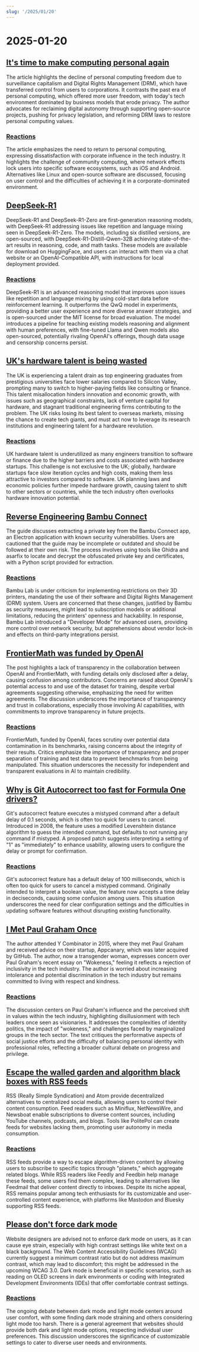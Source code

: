 ```yaml
---
slug: '/2025/01/20'
---
```


# 2025-01-20

## [It's time to make computing personal again](https://www.vintagecomputing.com/index.php/archives/3292/the-pc-is-dead-its-time-to-make-computing-personal-again)

The article highlights the decline of personal computing freedom due to surveillance capitalism and Digital Rights Management (DRM), which have transferred control from users to corporations. It contrasts the past era of personal computing, which offered more user freedom, with today's tech environment dominated by business models that erode privacy. The author advocates for reclaiming digital autonomy through supporting open-source projects, pushing for privacy legislation, and reforming DRM laws to restore personal computing values.

### [Reactions](https://news.ycombinator.com/item?id=42763095)

The article emphasizes the need to return to personal computing, expressing dissatisfaction with corporate influence in the tech industry. It highlights the challenge of community computing, where network effects lock users into specific software ecosystems, such as iOS and Android. Alternatives like Linux and open-source software are discussed, focusing on user control and the difficulties of achieving it in a corporate-dominated environment.

## [DeepSeek-R1](https://github.com/deepseek-ai/DeepSeek-R1)

DeepSeek-R1 and DeepSeek-R1-Zero are first-generation reasoning models, with DeepSeek-R1 addressing issues like repetition and language mixing seen in DeepSeek-R1-Zero. The models, including six distilled versions, are open-sourced, with DeepSeek-R1-Distill-Qwen-32B achieving state-of-the-art results in reasoning, code, and math tasks. These models are available for download on HuggingFace, and users can interact with them via a chat website or an OpenAI-Compatible API, with instructions for local deployment provided.

### [Reactions](https://news.ycombinator.com/item?id=42768072)

DeepSeek-R1 is an advanced reasoning model that improves upon issues like repetition and language mixing by using cold-start data before reinforcement learning. It outperforms the QwQ model in experiments, providing a better user experience and more diverse answer strategies, and is open-sourced under the MIT license for broad evaluation. The model introduces a pipeline for teaching existing models reasoning and alignment with human preferences, with fine-tuned Llama and Qwen models also open-sourced, potentially rivaling OpenAI's offerings, though data usage and censorship concerns persist.

## [UK's hardware talent is being wasted](https://josef.cn/blog/uk-talent)

The UK is experiencing a talent drain as top engineering graduates from prestigious universities face lower salaries compared to Silicon Valley, prompting many to switch to higher-paying fields like consulting or finance. This talent misallocation hinders innovation and economic growth, with issues such as geographical constraints, lack of venture capital for hardware, and stagnant traditional engineering firms contributing to the problem. The UK risks losing its best talent to overseas markets, missing the chance to create tech giants, and must act now to leverage its research institutions and engineering talent for a hardware revolution.

### [Reactions](https://news.ycombinator.com/item?id=42763386)

UK hardware talent is underutilized as many engineers transition to software or finance due to the higher barriers and costs associated with hardware startups. This challenge is not exclusive to the UK; globally, hardware startups face slow iteration cycles and high costs, making them less attractive to investors compared to software. UK planning laws and economic policies further impede hardware growth, causing talent to shift to other sectors or countries, while the tech industry often overlooks hardware innovation potential.

## [Reverse Engineering Bambu Connect](https://wiki.rossmanngroup.com/wiki/Reverse_Engineering_Bambu_Connect)

The guide discusses extracting a private key from the Bambu Connect app, an Electron application with known security vulnerabilities. Users are cautioned that the guide may be incomplete or outdated and should be followed at their own risk. The process involves using tools like Ghidra and asarfix to locate and decrypt the obfuscated private key and certificates, with a Python script provided for extraction.

### [Reactions](https://news.ycombinator.com/item?id=42764602)

Bambu Lab is under criticism for implementing restrictions on their 3D printers, mandating the use of their software and Digital Rights Management (DRM) system. Users are concerned that these changes, justified by Bambu as security measures, might lead to subscription models or additional limitations, reducing the printers' openness and hackability. In response, Bambu Lab introduced a "Developer Mode" for advanced users, providing more control over network security, but apprehensions about vendor lock-in and effects on third-party integrations persist.

## [FrontierMath was funded by OpenAI](https://www.lesswrong.com/posts/cu2E8wgmbdZbqeWqb/meemi-s-shortform)

The post highlights a lack of transparency in the collaboration between OpenAI and FrontierMath, with funding details only disclosed after a delay, causing confusion among contributors. Concerns are raised about OpenAI's potential access to and use of the dataset for training, despite verbal agreements suggesting otherwise, emphasizing the need for written agreements. The discussion underscores the importance of transparency and trust in collaborations, especially those involving AI capabilities, with commitments to improve transparency in future projects.

### [Reactions](https://news.ycombinator.com/item?id=42763231)

FrontierMath, funded by OpenAI, faces scrutiny over potential data contamination in its benchmarks, raising concerns about the integrity of their results. Critics emphasize the importance of transparency and proper separation of training and test data to prevent benchmarks from being manipulated. This situation underscores the necessity for independent and transparent evaluations in AI to maintain credibility.

## [Why is Git Autocorrect too fast for Formula One drivers?](https://blog.gitbutler.com/why-is-git-autocorrect-too-fast-for-formula-one-drivers/)

Git's autocorrect feature executes a mistyped command after a default delay of 0.1 seconds, which is often too quick for users to cancel. Introduced in 2008, the feature uses a modified Levenshtein distance algorithm to guess the intended command, but defaults to not running any command if mistyped. A proposed patch suggests interpreting a setting of "1" as "immediately" to enhance usability, allowing users to configure the delay or prompt for confirmation.

### [Reactions](https://news.ycombinator.com/item?id=42760620)

Git's autocorrect feature has a default delay of 100 milliseconds, which is often too quick for users to cancel a mistyped command. Originally intended to interpret a boolean value, the feature now accepts a time delay in deciseconds, causing some confusion among users. This situation underscores the need for clear configuration settings and the difficulties in updating software features without disrupting existing functionality.

## [I Met Paul Graham Once](http://okayfail.com/2025/i-met-pg-once.html)

The author attended Y Combinator in 2015, where they met Paul Graham and received advice on their startup, Appcanary, which was later acquired by GitHub. The author, now a transgender woman, expresses concern over Paul Graham's recent essay on "Wokeness," feeling it reflects a rejection of inclusivity in the tech industry. The author is worried about increasing intolerance and potential discrimination in the tech industry but remains committed to living with respect and kindness.

### [Reactions](https://news.ycombinator.com/item?id=42767507)

The discussion centers on Paul Graham's influence and the perceived shift in values within the tech industry, highlighting disillusionment with tech leaders once seen as visionaries. It addresses the complexities of identity politics, the impact of "wokeness," and challenges faced by marginalized groups in the tech sector. The text critiques the performative aspects of social justice efforts and the difficulty of balancing personal identity with professional roles, reflecting a broader cultural debate on progress and privilege.

## [Escape the walled garden and algorithm black boxes with RSS feeds](https://www.johnwalker.nl/posts/escape-the-walled-garden-with-rss)

RSS (Really Simple Syndication) and Atom provide decentralized alternatives to centralized social media, allowing users to control their content consumption. Feed readers such as Miniflux, NetNewsWire, and Newsboat enable subscriptions to diverse content sources, including YouTube channels, podcasts, and blogs. Tools like PolitePol can create feeds for websites lacking them, promoting user autonomy in media consumption.

### [Reactions](https://news.ycombinator.com/item?id=42761219)

RSS feeds provide a way to escape algorithm-driven content by allowing users to subscribe to specific topics through "planets," which aggregate related blogs. While RSS readers like Feedly and Feedbin help manage these feeds, some users find them complex, leading to alternatives like Feedmail that deliver content directly to inboxes. Despite its niche appeal, RSS remains popular among tech enthusiasts for its customizable and user-controlled content experience, with platforms like Mastodon and Bluesky supporting RSS feeds.

## [Please don't force dark mode](https://iamvishnu.com/posts/please-dont-force-dark-mode)

Website designers are advised not to enforce dark mode on users, as it can cause eye strain, especially with high contrast settings like white text on a black background. The Web Content Accessibility Guidelines (WCAG) currently suggest a minimum contrast ratio but do not address maximum contrast, which may lead to discomfort; this might be addressed in the upcoming WCAG 3.0. Dark mode is beneficial in specific scenarios, such as reading on OLED screens in dark environments or coding with Integrated Development Environments (IDEs) that offer comfortable contrast settings.

### [Reactions](https://news.ycombinator.com/item?id=42762054)

The ongoing debate between dark mode and light mode centers around user comfort, with some finding dark mode straining and others considering light mode too harsh. There is a general agreement that websites should provide both dark and light mode options, respecting individual user preferences. This discussion underscores the significance of customizable settings to cater to diverse user needs and environments.

<head>
  <meta property="og:title" content="It's time to make computing personal again" />
  <meta property="og:type" content="website" />
  <meta property="og:image" content="https://og.cho.sh/api/og/?title=It's%20time%20to%20make%20computing%20personal%20again&subheading=Monday%2C%20January%2020%2C%202025%3A%20Hacker%20News%20Summary" />
</head>
